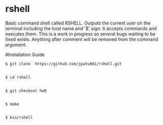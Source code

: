 # rshell
Basic command shell called RSHELL. Outputs the current user on the terminal including the host name and '$' sign. It accepts commands and executes them. This is a work in progress so several bugs waiting to be fixed exists. Anything after comment will be removed from the command argument.


#Installation Guide
```
$ git clone  https://github.com/jpatu001/rshell.git


$ cd rshell


$ git checkout hw0


$ make


$ bin/rshell
```
